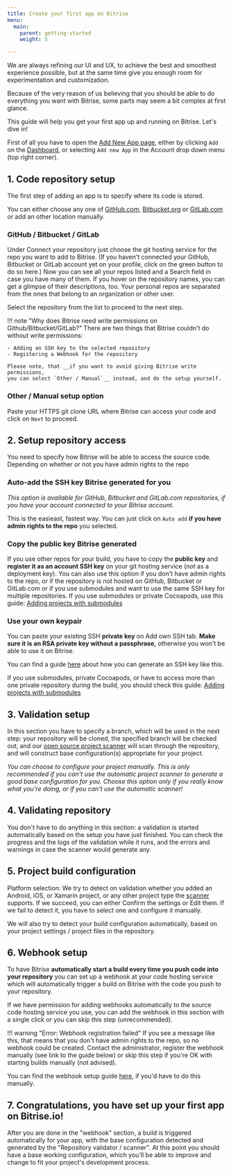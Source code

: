 ```yaml
---
title: Create your first app on Bitrise
menu:
  main:
    parent: getting-started
    weight: 5

---
```

We are always refining our UI and UX, to achieve the best and smoothest experience possible,
but at the same time give you enough room for experimentation and customization.

Because of the very reason of us believing that you should be able to do everything you want with Bitrise,
some parts may seem a bit complex at first glance.

This guide will help you get your first app up and running on Bitrise. Let's dive in!

First of all you have to open the [Add New App page](https://www.bitrise.io/apps/add),
either by clicking `Add` on the [Dashboard](https://www.bitrise.io/dashboard),
or selecting `Add new App` in the Account drop down menu (top right corner).

## 1. Code repository setup

The first step of adding an app is to specify where its code is stored.

You can either choose any one of [GitHub.com](https://github.com/), [Bitbucket.org](https://bitbucket.org/) or [GitLab.com](https://gitlab.com/) or add an other location manually.

### GitHub / Bitbucket / GitLab

Under Connect your repository just choose the git hosting service for the repo you want to add to Bitrise.
(If you haven't connected your GitHub, Bitbucket or GitLab account yet on your profile, click on the green button to do so here.) Now you can see all your repos listed and a Search field in case you have many of them. If you hover on the repository names, you can get a glimpse of their descriptions, too.
Your personal repos are separated from the ones that belong to an organization or other user.

Select the repository from the list to proceed to the next step.

!!! note "Why does Bitrise need write permissions on Github/Bitbucket/GitLab?"
    There are two things that Bitrise couldn't do without write permissions:

    - Adding an SSH key to the selected repository
    - Registering a Webhook for the repository

    Please note, that __if you want to avoid giving Bitrise write permissions,
    you can select `Other / Manual`__ instead, and do the setup yourself.

### Other / Manual setup option

Paste your HTTPS git clone URL where Bitrise can access your code and click on `Next` to proceed.


## 2. Setup repository access

You need to specify how Bitrise will be able to access the source code. Depending on whether or not you have admin rights to the repo

### Auto-add the SSH key Bitrise generated for you

_This option is available for GitHub, Bitbucket and GitLab.com repositories,
if you have your account connected to your Bitrise account._

This is the easieast, fastest way. You can just click on `Auto add`
__if you have admin rights to the repo__ you selected.

### Copy the public key Bitrise generated

If you use other repos for your build, you have to copy the __public key__ and __register it as an account SSH key__ on your git hosting service (*not* as a deployment key).
You can also use this option if you don't have admin rights to the repo, or if the repository is not hosted on GitHub, Bitbucket or GitLab.com or if you use submodules and want to use the same SSH key for multiple repositories.
If you use submodules or private Cocoapods,
use this guide: [Adding projects with submodules](/faq/adding-projects-with-submodules/)

### Use your own keypair

You can paste your existing SSH __private key__ on Add own SSH tab.
__Make sure it is an RSA private key without a passphrase,__
otherwise you won't be able to use it on Bitrise.

You can find a guide [here](/faq/how-to-generate-ssh-keypair/) about
how you can generate an SSH key like this.

If you use submodules, private Cocoapods,
or have to access more than one private repository
during the build, you should check this guide: [Adding projects with submodules](/faq/adding-projects-with-submodules/)


## 3. Validation setup

In this section you have to specify a branch, which will be used in the next step:
your repository will be cloned, the specified branch will be checked out,
and our [open source project scanner](https://github.com/bitrise-core/bitrise-init)
will scan through the repository, and will construct base configuration(s)
appropriate for your project.

*You can choose to configure your project manually.
This is only recommended if you can't use the automatic
project scanner to generate a good base configuration for you.
Choose this option only if you really know what you're doing,
or if you can't use the automatic scanner!*


## 4. Validating repository

You don't have to do anything in this section: a validation
is started automatically based on the setup you have just finished. 
You can check the progress and the logs of the validation while it runs,
and the errors and warnings in case the scanner would generate any.


## 5. Project build configuration

Platform selection: We try to detect on validation whether you added an Android, iOS, or Xamarin project,
or any other project type the [scanner](https://github.com/bitrise-core/bitrise-init) supports.
If we succeed, you can either Confirm the settings or Edit them.
If we fail to detect it, you have to select one and configure it manually.

We will also try to detect your build configuration automatically, based on your project settings / project
files in the repository.


## 6. Webhook setup

To have Bitrise __automatically start a build every time you push code into your repository__ you can set up a webhook at your code hosting service which will automatically trigger a build on Bitrise with the code you push to your repository.

If we have permission for adding webhooks automatically to the source code hosting service you use, you can add the webhook in this section with a single click or you can skip this step (unrecommended).

!!! warning "Error: Webhook registration failed"
    If you see a message like this, that means that you don't have admin rights to the repo,
    so no webhook could be created. Contact the administrator, register the webhook manually (see link to the guide below)
    or skip this step if you're OK with starting builds manually (not advised).

You can find the webhook setup guide [here](/webhooks/),
if you'd have to do this manually.


## 7. Congratulations, you have set up your first app on Bitrise.io!

After you are done in the "webhook" section, a build is triggered automatically
for your app, with the base configuration detected and generated by
the "Repository validator / scanner". At this point you should have
a base working configuration, which you'll be able to improve and change
to fit your project's development process.